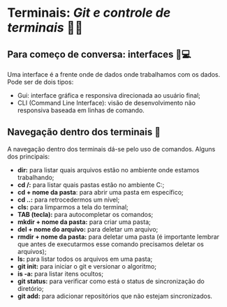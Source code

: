 # **Terminais:** *Git e controle de terminais* 👨‍💻  
## Para  começo de conversa: interfaces 📱💻
Uma interface é a frente onde de dados onde trabalhamos com os dados. Pode ser de dois tipos:
- Gui: interface gráfica e responsiva direcionada ao usuário final;
- CLI (Command Line Interface): visão de desenvolvimento não responsiva baseada em linhas de comando.   
## Navegação dentro dos terminais 🚦
A navegação dentro dos terminais dá-se pelo uso de comandos. Alguns dos principais:
- **dir:** para listar quais arquivos estão no ambiente onde estamos trabalhando;
- **cd /:** para listar quais pastas estão no ambiente C:;
- **cd + nome da pasta**: para abrir uma pasta em específico;
- **cd ..:** para retrocedermos um nível;
- **cls:** para limparmos a tela do terminal;
- **TAB (tecla):** para autocompletar os comandos;
- **mkdir + nome da pasta:** para criar uma pasta;
- **del + nome do arquivo:** para deletar um arquivo;
- **rmdir + nome da pasta:** para deletar uma pasta (é importante lembrar que antes de executarmos esse comando precisamos deletar os arquivos);
- **ls:** para listar todos os arquivos em uma pasta;
- **git init:** para iniciar o git e versionar o algoritmo;
- **is -a:** para listar itens ocultos;
- **git status:** para verificar como está o status de sincronização do diretório;
- **git add:** para adicionar repositórios que não estejam sincronizados.
